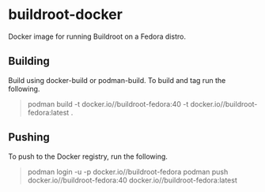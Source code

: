 # buildroot-docker

Docker image for running Buildroot on a Fedora distro.

## Building

Build using docker-build or podman-build. To build and tag run the following.

> podman build -t docker.io/<username>/buildroot-fedora:40 -t docker.io/<username>/buildroot-fedora:latest .

## Pushing

To push to the Docker registry, run the following.

> podman login -u <username> -p <api-password> docker.io/<username>/buildroot-fedora
> podman push docker.io/<username>/buildroot-fedora:40 docker.io/<username>/buildroot-fedora:latest
